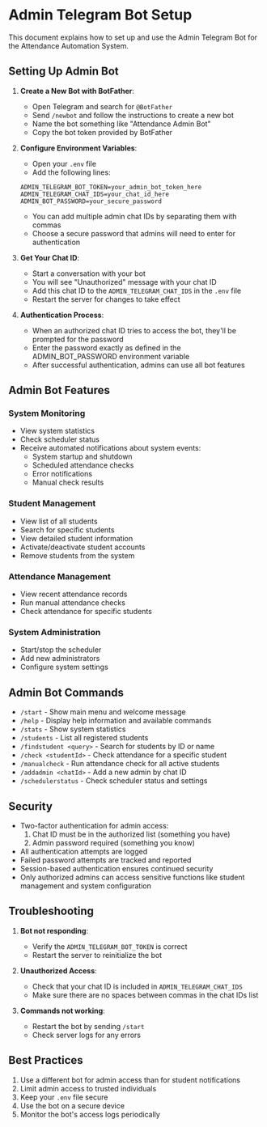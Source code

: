 # Admin Telegram Bot Setup

This document explains how to set up and use the Admin Telegram Bot for the Attendance Automation System.

## Setting Up Admin Bot

1. **Create a New Bot with BotFather**:
   - Open Telegram and search for `@BotFather`
   - Send `/newbot` and follow the instructions to create a new bot
   - Name the bot something like "Attendance Admin Bot"
   - Copy the bot token provided by BotFather

2. **Configure Environment Variables**:
   - Open your `.env` file
   - Add the following lines:
   ```
   ADMIN_TELEGRAM_BOT_TOKEN=your_admin_bot_token_here
   ADMIN_TELEGRAM_CHAT_IDS=your_chat_id_here
   ADMIN_BOT_PASSWORD=your_secure_password
   ```
   - You can add multiple admin chat IDs by separating them with commas
   - Choose a secure password that admins will need to enter for authentication

3. **Get Your Chat ID**:
   - Start a conversation with your bot
   - You will see "Unauthorized" message with your chat ID
   - Add this chat ID to the `ADMIN_TELEGRAM_CHAT_IDS` in the `.env` file
   - Restart the server for changes to take effect
   
4. **Authentication Process**:
   - When an authorized chat ID tries to access the bot, they'll be prompted for the password
   - Enter the password exactly as defined in the ADMIN_BOT_PASSWORD environment variable
   - After successful authentication, admins can use all bot features

## Admin Bot Features

### System Monitoring

- View system statistics
- Check scheduler status
- Receive automated notifications about system events:
  - System startup and shutdown
  - Scheduled attendance checks
  - Error notifications
  - Manual check results

### Student Management

- View list of all students
- Search for specific students
- View detailed student information
- Activate/deactivate student accounts
- Remove students from the system

### Attendance Management

- View recent attendance records
- Run manual attendance checks
- Check attendance for specific students

### System Administration

- Start/stop the scheduler
- Add new administrators
- Configure system settings

## Admin Bot Commands

- `/start` - Show main menu and welcome message
- `/help` - Display help information and available commands
- `/stats` - Show system statistics
- `/students` - List all registered students
- `/findstudent <query>` - Search for students by ID or name
- `/check <studentId>` - Check attendance for a specific student
- `/manualcheck` - Run attendance check for all active students
- `/addadmin <chatId>` - Add a new admin by chat ID
- `/schedulerstatus` - Check scheduler status and settings

## Security

- Two-factor authentication for admin access:
  1. Chat ID must be in the authorized list (something you have)
  2. Admin password required (something you know)
- All authentication attempts are logged
- Failed password attempts are tracked and reported
- Session-based authentication ensures continued security
- Only authorized admins can access sensitive functions like student management and system configuration

## Troubleshooting

1. **Bot not responding**:
   - Verify the `ADMIN_TELEGRAM_BOT_TOKEN` is correct
   - Restart the server to reinitialize the bot

2. **Unauthorized Access**:
   - Check that your chat ID is included in `ADMIN_TELEGRAM_CHAT_IDS`
   - Make sure there are no spaces between commas in the chat IDs list

3. **Commands not working**:
   - Restart the bot by sending `/start`
   - Check server logs for any errors

## Best Practices

1. Use a different bot for admin access than for student notifications
2. Limit admin access to trusted individuals
3. Keep your `.env` file secure
4. Use the bot on a secure device
5. Monitor the bot's access logs periodically